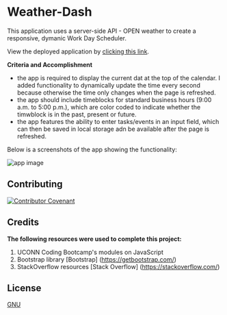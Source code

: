 # Weather-Dash

This application uses a server-side API - OPEN weather to create a responsive, dymanic Work Day Scheduler.

View the deployed application by [clicking this link](https://tresha-gaye.github.io/[deployed-app-name]/).

**Criteria and Accomplishment**

- the app is required to display the current dat at the top of the calendar. I added functionality to dynamically update the time every second because otherwise the time only changes when the page is refreshed. 
- the app should include timeblocks for standard business hours (9:00 a.m. to 5:00 p.m.), which are color coded to indicate whether the timwblock is in the past, present or future.
- the app features the ability to enter tasks/events in an input field, which can then be saved in local storage adn be available after the page is refreshed.

Below is a screenshots of the app showing the functionality:

![app image](./assets/images/imagename.jpg)

## Contributing

[![Contributor Covenant](https://img.shields.io/badge/Contributor%20Covenant-2.1-4baaaa.svg)](code_of_conduct.md)

## Credits

**The following resources were used to complete this project:**
1. UCONN Coding Bootcamp's modules on JavaScript
2. Bootstrap library [Bootstrap] (https://getbootstrap.com/)
3. StackOverflow resources [Stack Overflow] (https://stackoverflow.com/)

## License
[GNU](https://opensource.org/licenses/GPL-3.0)
